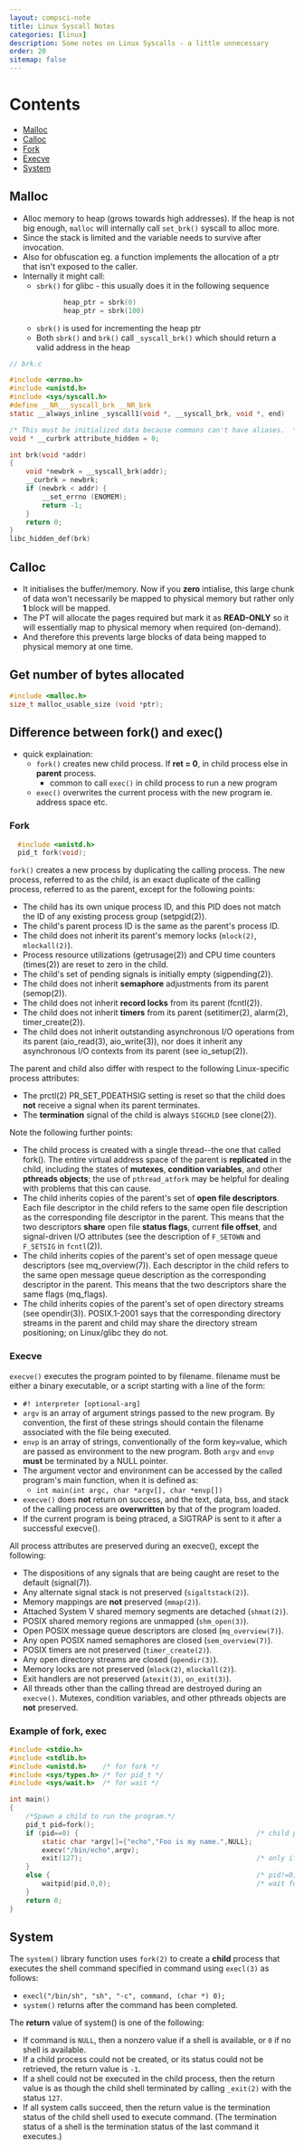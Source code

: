```yaml
---
layout: compsci-note
title: Linux Syscall Notes
categories: [linux]
description: Some notes on Linux Syscalls - a little unnecessary
order: 20
sitemap: false
---
```


# Contents

* [Malloc](#malloc)
* [Calloc](#calloc)
* [Fork](#fork)
* [Execve](#execve)
* [System](#system)

## Malloc

* Alloc memory to heap (grows towards high addresses). If the heap is not big enough, `malloc` will internally call `set_brk()` syscall to alloc more.
* Since the stack is limited and the variable needs to survive after invocation.
* Also for obfuscation eg. a function implements the allocation of a ptr that isn't exposed to the caller.
* Internally it might call:
  * `sbrk()` for glibc - this usually does it in the following sequence
  ```c
            heap_ptr = sbrk(0)
            heap_ptr = sbrk(100)
  ```
  * `sbrk()` is used for incrementing the heap ptr
  * Both `sbrk()` and `brk()` call `_syscall_brk()` which should return a valid address in the heap

```c
// brk.c

#include <errno.h>
#include <unistd.h>
#include <sys/syscall.h>
#define __NR___syscall_brk __NR_brk
static __always_inline _syscall1(void *, __syscall_brk, void *, end)

/* This must be initialized data because commons can't have aliases.  */
void * __curbrk attribute_hidden = 0;

int brk(void *addr)
{
    void *newbrk = __syscall_brk(addr);
    __curbrk = newbrk;
    if (newbrk < addr) {
        __set_errno (ENOMEM);
        return -1;
    }
    return 0;
}
libc_hidden_def(brk)
```

## Calloc

* It initialises the buffer/memory. Now if you **zero** intialise, this large chunk of data won't necessarily be mapped to physical memory but rather only **1** block will be mapped.
* The PT will allocate the pages required but mark it as **READ-ONLY** so it will essentially map to physical memory when required (on-demand).
* And therefore this prevents large blocks of data being mapped to physical memory at one time.

## Get number of bytes allocated

```c
#include <malloc.h>
size_t malloc_usable_size (void *ptr);
```

## Difference between fork() and exec()

* quick explaination:
  * `fork()` creates new child process. If **ret = 0**, in child process else in **parent** process.
    * common to call `exec()` in child process to run a new program
  * `exec()` overwrites the current process with the new program ie. address space etc.

### Fork

```c
  #include <unistd.h>
  pid_t fork(void);
```

`fork()` creates a new process by duplicating the calling process. The new process, referred to as the child, is an exact duplicate of the calling process, referred to as the parent, except for the following points:

* The child has its own unique process ID, and this PID does not match the ID of any existing process group (setpgid(2)).
* The child's parent process ID is the same as the parent's process ID.
* The child does not inherit its parent's memory locks (`mlock(2)`, `mlockall(2)`).
* Process resource utilizations (getrusage(2)) and CPU time counters (times(2)) are reset to zero in the child.
* The child's set of pending signals is initially empty (sigpending(2)).
* The child does not inherit **semaphore** adjustments from its parent (semop(2)).
* The child does not inherit **record locks** from its parent (fcntl(2)).
* The child does not inherit **timers** from its parent (setitimer(2), alarm(2), timer_create(2)).
* The child does not inherit outstanding asynchronous I/O operations from its parent (aio_read(3), aio_write(3)), nor does it inherit any asynchronous I/O contexts from its parent (see io_setup(2)).

The parent and child also differ with respect to the following Linux-specific process attributes:

* The prctl(2) PR_SET_PDEATHSIG setting is reset so that the child does **not** receive a signal when its parent terminates.
* The **termination** signal of the child is always `SIGCHLD` (see clone(2)).

Note the following further points:

* The child process is created with a single thread--the one that called fork(). The entire virtual address space of the parent is **replicated** in the child, including the states of **mutexes**, **condition variables**, and other **pthreads objects**; the use of `pthread_atfork` may be helpful for dealing with problems that this can cause.
* The child inherits copies of the parent's set of **open file descriptors**. Each file descriptor in the child refers to the same open file description as the corresponding file descriptor in the parent. This means that the two descriptors **share** open file **status flags**, current **file offset**, and signal-driven I/O attributes (see the description of `F_SETOWN` and `F_SETSIG` in `fcntl`(2)).
* The child inherits copies of the parent's set of open message queue descriptors (see mq_overview(7)). Each descriptor in the child refers to the same open message queue description as the corresponding descriptor in the parent. This means that the two descriptors share the same flags (mq_flags).
* The child inherits copies of the parent's set of open directory streams (see opendir(3)). POSIX.1-2001 says that the corresponding directory streams in the parent and child may share the directory stream positioning; on Linux/glibc they do not.

### Execve

`execve()` executes the program pointed to by filename. filename must be either a binary executable, or a script starting with a line of the form:

* `#! interpreter [optional-arg]`
* `argv` is an array of argument strings passed to the new program. By convention, the first of these strings should contain the filename associated with the file being executed.
* `envp` is an array of strings, conventionally of the form key=value, which are passed as environment to the new program. Both `argv` and `envp` **must** be terminated by a NULL pointer.
* The argument vector and environment can be accessed by the called program's main function, when it is defined as:
  * `int main(int argc, char *argv[], char *envp[])`
* `execve()` does **not** return on success, and the text, data, bss, and stack of the calling process are **overwritten** by that of the program loaded.
* If the current program is being ptraced, a SIGTRAP is sent to it after a successful execve().

All process attributes are preserved during an execve(), except the following:

* The dispositions of any signals that are being caught are reset to the default (signal(7)).
* Any alternate signal stack is not preserved (`sigaltstack(2)`).
* Memory mappings are **not** preserved (`mmap(2)`).
* Attached System V shared memory segments are detached (`shmat(2)`).
* POSIX shared memory regions are unmapped (`shm_open(3)`).
* Open POSIX message queue descriptors are closed (`mq_overview(7)`).
* Any open POSIX named semaphores are closed (`sem_overview(7)`).
* POSIX timers are not preserved (`timer_create(2)`).
* Any open directory streams are closed (`opendir(3)`).
* Memory locks are not preserved (`mlock(2)`, `mlockall(2)`).
* Exit handlers are not preserved (`atexit(3)`, `on_exit(3)`).
* All threads other than the calling thread are destroyed during an `execve()`. Mutexes, condition variables, and other pthreads objects are **not** preserved.

### Example of fork, exec

```c
#include <stdio.h>
#include <stdlib.h>
#include <unistd.h>    /* for fork */
#include <sys/types.h> /* for pid_t */
#include <sys/wait.h>  /* for wait */

int main()
{
    /*Spawn a child to run the program.*/
    pid_t pid=fork();
    if (pid==0) {                                            /* child process */
        static char *argv[]={"echo","Foo is my name.",NULL};
        execv("/bin/echo",argv);
        exit(127);                                           /* only if execv fails */
    }
    else {                                                   /* pid!=0; parent process */
        waitpid(pid,0,0);                                    /* wait for child to exit */
    }
    return 0;
}
```

## System

The `system()` library function uses `fork(2)` to create a **child** process that executes the shell command specified in command using `execl(3)` as follows:

* `execl("/bin/sh", "sh", "-c", command, (char *) 0);`
* `system()` returns after the command has been completed.

The **return** value of system() is one of the following:

* If command is `NULL`, then a nonzero value if a shell is available, or `0` if no shell is available.
* If a child process could not be created, or its status could not be retrieved,  the  return value is `-1`.
* If a shell could not be executed in the child process, then the return value is as though the child shell terminated by calling `_exit(2)` with the status `127`.
* If all system calls succeed, then the return value is the termination status of  the  child shell  used to execute command. (The termination status of a shell is the termination status of the last command it executes.)
